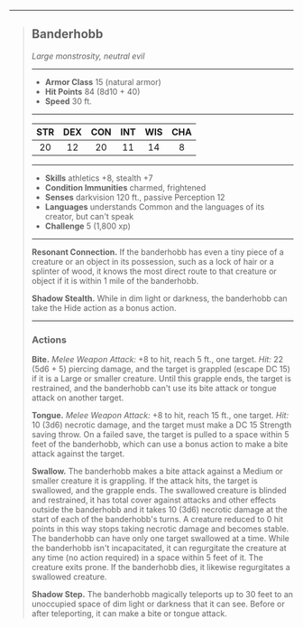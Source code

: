 ***
> ## Banderhobb
> *Large monstrosity, neutral evil*
> 
> ***
> 
> - **Armor Class** 15 (natural armor)
> - **Hit Points** 84 (8d10 + 40)
> - **Speed** 30 ft.
> 
> ***
> 
> |STR|DEX|CON|INT|WIS|CHA|
> |:---:|:---:|:---:|:---:|:---:|:---:|
> |20|12|20|11|14|8|
> 
> ***
> 
> - **Skills** athletics +8, stealth +7
> - **Condition Immunities** charmed, frightened
> - **Senses** darkvision 120 ft., passive Perception 12
> - **Languages** understands Common and the languages of its creator, but can't speak
> - **Challenge** 5 (1,800 xp)
> 
> ***
> 
> **Resonant Connection.** If the banderhobb has even a tiny piece of a creature or an object in its possession, such as a lock of hair or a splinter of wood, it knows the most direct route to that creature or object if it is within 1 mile of the banderhobb.
> 
> **Shadow Stealth.** While in dim light or darkness, the banderhobb can take the Hide action as a bonus action.
> 
> ***
> 
> ### Actions
> **Bite.** *Melee Weapon Attack:* +8 to hit, reach 5 ft., one target. *Hit:* 22 (5d6 + 5) piercing damage, and the target is grappled (escape DC 15) if it is a Large or smaller creature. Until this grapple ends, the target is restrained, and the banderhobb can't use its bite attack or tongue attack on another target.
> 
> **Tongue.** *Melee Weapon Attack:* +8 to hit, reach 15 ft., one target. *Hit:* 10 (3d6) necrotic damage, and the target must make a DC 15 Strength saving throw. On a failed save, the target is pulled to a space within 5 feet of the banderhobb, which can use a bonus action to make a bite attack against the target.
> 
> **Swallow.** The banderhobb makes a bite attack against a Medium or smaller creature it is grappling. If the attack hits, the target is swallowed, and the grapple ends. The swallowed creature is blinded and restrained, it has total cover against attacks and other effects outside the banderhobb and it takes 10 (3d6) necrotic damage at the start of each of the banderhobb's turns. A creature reduced to 0 hit points in this way stops taking necrotic damage and becomes stable.  
> The banderhobb can have only one target swallowed at a time. While the banderhobb isn't incapacitated, it can regurgitate the creature at any time (no action required) in a space within 5 feet of it. The creature exits prone. If the banderhobb dies, it likewise regurgitates a swallowed creature.
> 
> **Shadow Step.** The banderhobb magically teleports up to 30 feet to an unoccupied space of dim light or darkness that it can see. Before or after teleporting, it can make a bite or tongue attack.